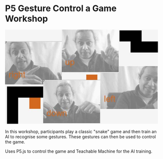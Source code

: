 # P5 Gesture Control a Game Workshop

![Gestures](image.jpg)

In this workshop, participants play a classic "snake" game and then train an AI to recognise some gestures.  These gestures can then be used to control the game.

Uses P5.js to control the game and Teachable Machine for the AI training.
